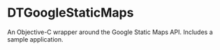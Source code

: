 # DTGoogleStaticMaps
An Objective-C wrapper around the Google Static Maps API. Includes a sample application.

